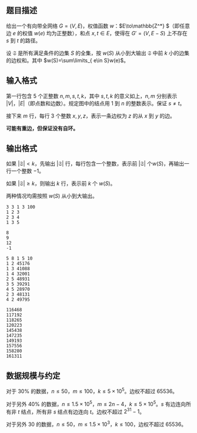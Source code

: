 ## 题目描述

给出一个有向带全网络 $G=(V,E)$，权值函数 $w$：$E\to\mathbb{Z^*} $（即任意边 $e$ 的权值 $w(e)$ 均为正整数），和点 $x,t \in E$，使得在 $G'=(V,E-S)$ 上不存在 $s$ 到 $t$ 的路径。

设 $\mathfrak{S}$ 是所有满足条件的边集 $S$ 的全集，按 $w(S)$ 从小到大输出 $\mathfrak{S}$ 中前 $k$ 小的边集的边权和。其中 $w(S)=\sum\limits_{ e\in S}w(e)$。

## 输入格式

第一行包含 $5$ 个正整数 $n,m,s,t,k$，其中 $s,t,k$ 的意义如上，$n,m$ 分别表示 $\left|V\right|$，$\left|E\right|$（即点数和边数）。规定图中的结点用 $1$ 到 $n$ 的整数表示。保证 $s\neq t$。

接下来 $m$ 行，每行 $3$ 个整数 $x,y,z$，表示一条边权为 $z$ 的从 $x$ 到 $y$ 的边。

**可能有重边，但保证没有自环。**

## 输出格式

如果 $\left|\mathfrak{S}\right|<k$，先输出 $\left|\mathfrak{S}\right|$ 行，每行包含一个整数，表示前 $\left|\mathfrak{S}\right|$ 个$w(S)$，再输出一行一个整数 $-1$。

如果 $\left|\mathfrak{S}\right|\ge k$，则输出 $k$ 行，表示前 $k$ 个 $w(S)$。

两种情况均需按照 $w(S)$ 从小到大输出。

```input1
3 3 1 3 100
1 2 3
2 3 4
1 3 5
```

```output1
8
9
12
-1
```

```input2
5 8 1 5 10
1 2 45176
1 3 41088
1 4 32001
2 5 48931
3 5 39291
4 5 28970
2 3 48131
4 2 49795
```

```output2
116468
117192
118265
120223
145438
147235
149193
157556
158280
161311
```
## 数据规模与约定

对于 $30\%$ 的数据，$n\le 50$，$m\le 100$，$k\le 5\times 10^5$。边权不超过 $65536$。

对于另外 $40\%$ 的数据，$n\le 1.5\times 10^5$，$m\le 2n-4$，$k\le 5\times 10^5$。$s$ 有边连向所有非 $t$ 结点，所有非 $s$ 结点有边连向 $t$。边权不超过 $2^{31}-1$。

对于另外 $30$ 的数据，$n\le50$，$m\le1.5\times 10^3$，$k\le100$，边权不超过 $65536$。